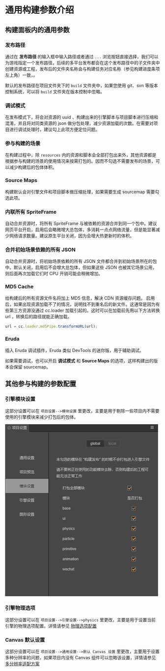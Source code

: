 # 通用构建参数介绍

## 构建面板内的通用参数
### 发布路径

通过在 **发布路径** 的输入框中输入路径或者通过 `...` 浏览按钮直接选择，我们可以为游戏指定一个发布路径，后续的多平台发布都会在这个发布路径中的子文件夹中创建资源或工程，发布后的文件夹名称会与构建任务对应名称（参见构建进度条项左上角）一致，。

默认的发布路径在项目文件夹下的 `build` 文件夹中，如果您使用 git、svn 等版本控制系统，可以将 `build` 文件夹在版本控制中忽略。

### 调试模式
在发布模式下，将会对资源的 uuid 、构建出来的引擎脚本与项目脚本进行压缩和混淆，并且将对同类资源的 json 做分包处理，减少资源加载的次数。在需要对项目进行调试处理时，建议勾上此项方便定位问题。

### 参与构建的场景
在构建过程中，除 `resources` 内的资源和脚本会全部打包出来外，其他资源都是根据参与构建的场景的使用情况来按需打包的。因而不勾选不需要发布的场景，可以减少构建后的包体体积。

### Source Maps
构建默认会对引擎文件和项目脚本做压缩处理，如果需要生成 sourcemap 需要勾选此项。

### 内联所有 SpriteFrame

自动合并资源时，将所有 SpriteFrame 与被依赖的资源合并到同一个包中。建议网页平台开启，启用后会略微增大总包体，多消耗一点点网络流量，但是能显著减少网络请求数量。建议原生平台关闭，因为会增大热更新时的体积。

### 合并初始场景依赖的所有 JSON

自动合并资源时，将初始场景依赖的所有 JSON 文件都合并到初始场景所在的包中。默认关闭，启用后不会增大总包体，但如果这些 JSON 也被其它场景公用，则后面再次加载它们时 CPU 开销可能会稍微增加。

### MD5 Cache

给构建后的所有资源文件名将加上 MD5 信息，解决 CDN 资源缓存问题。
启用后，如果出现资源加载不了的情况，说明找不到重名后的新文件。这通常是因为有些第三方资源没通过 cc.loader 加载引起的。这时可以在加载前先用以下方法转换 url ，转换后的路径就能正确加载。

```js
url = cc.loader.md5Pipe.transformURL(url);
```

### Eruda

插入 Eruda 调试插件，Eruda 类似 DevTools 的迷你版，用于辅助调试。

如果需要调试，也可以开启 **调试模式** 和 **Source Maps** 的选项，这样构建出的版本会保留 sourcemap。

## 其他参与构建的参数配置

### 引擎模块设置
这部分设置可以在 `项目设置-->模块设置` 里更改，主要是用于剔除一些项目内不需要使用的引擎模块来减少打包后的包体。

![](build-options/engine-excludes.jpg)

### 引擎物理选项
这部分设置可以在 `项目设置-->引擎设置-->physics` 里更改，主要是用于设置当前引擎的物理选项配置。详情请参见 [物理选项配置](./../../../physics/physics-item.md)

### Canvas 默认设置
这部分设置可以在 `项目设置-->通用设置-->默认 Canvas 设置` 里更改，主要用于设置多种分辨率的问题，如果项目内没有 Canvas 组件可以忽略该设置，详情请参见[多分辨率适配方案](./../../../ui-system/components/engine/multi-resolution.md)